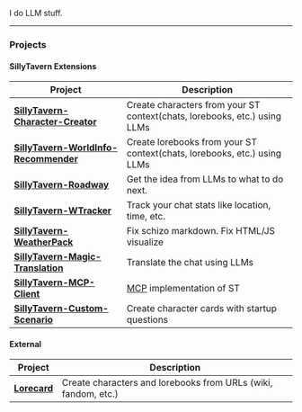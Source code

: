 I do LLM stuff.

---

### Projects

#### SillyTavern Extensions

| Project                                                                              | Description                                                                                                                                                                                                    |
| ------------------------------------------------------------------------------------ | -------------------------------------------------------------------------------------------------------------------------------------------------------------------------------------------------------------- |
| **[SillyTavern-Character-Creator](https://github.com/bmen25124/SillyTavern-Character-Creator)** | Create characters from your ST context(chats, lorebooks, etc.) using LLMs  |
| **[SillyTavern-WorldInfo-Recommender](https://github.com/bmen25124/SillyTavern-WorldInfo-Recommender)** | Create lorebooks from your ST context(chats, lorebooks, etc.) using LLMs |
| **[SillyTavern-Roadway](https://github.com/bmen25124/SillyTavern-Roadway)** | Get the idea from LLMs to what to do next. |
| **[SillyTavern-WTracker](https://github.com/bmen25124/SillyTavern-WTracker)** | Track your chat stats like location, time, etc. |
| **[SillyTavern-WeatherPack](https://github.com/bmen25124/SillyTavern-WeatherPack)** | Fix schizo markdown. Fix HTML/JS visualize |
| **[SillyTavern-Magic-Translation](https://github.com/bmen25124/SillyTavern-Magic-Translation)** | Translate the chat using LLMs |
| **[SillyTavern-MCP-Client](https://github.com/bmen25124/SillyTavern-MCP-Client)** | [MCP](https://modelcontextprotocol.io/docs/getting-started/intro) implementation of ST |
| **[SillyTavern-Custom-Scenario](https://github.com/bmen25124/SillyTavern-Custom-Scenario)** | Create character cards with startup questions |

#### External

| Project                                                                              | Description                                                                                                                                                                                                    |
| ------------------------------------------------------------------------------------ | -------------------------------------------------------------------------------------------------------------------------------------------------------------------------------------------------------------- |
| **[Lorecard](https://github.com/bmen25124/lorecard)** | Create characters and lorebooks from URLs (wiki, fandom, etc.) |
